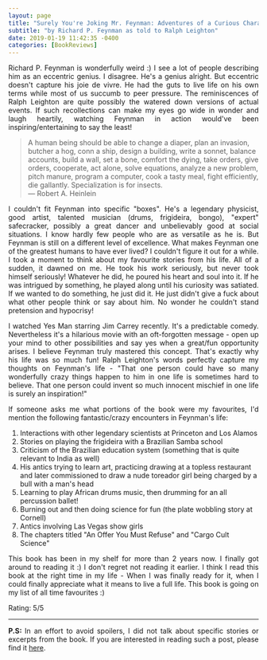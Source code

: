 ```yaml
---
layout: page
title: "Surely You're Joking Mr. Feynman: Adventures of a Curious Character"
subtitle: "by Richard P. Feynman as told to Ralph Leighton"
date: 2019-01-19 11:42:35 -0400
categories: [BookReviews]
---
```


<p align="justify"> Richard P. Feynman is wonderfully weird :) I see a lot of people describing him as an eccentric genius. I disagree. He's a genius alright. But eccentric doesn't capture his joie de vivre. He had the guts to live life on his own terms while most of us succumb to peer pressure. The reminiscences of Ralph Leighton are quite possibly the watered down versions of actual events. If such recollections can make my eyes go wide in wonder and laugh heartily, watching Feynman in action would've been inspiring/entertaining to say the least! </p>    

<blockquote> A human being should be able to change a diaper, plan an invasion, butcher a hog, conn a ship, design a building, write a sonnet, balance accounts, build a wall, set a bone, comfort the dying, take orders, give orders, cooperate, act alone, solve equations, analyze a new problem, pitch manure, program a computer, cook a tasty meal, fight efficiently, die gallantly. Specialization is for insects. 
<br>
― Robert A. Heinlein 
</blockquote>

<p align="justify"> I couldn't fit Feynman into specific "boxes". He's a legendary physicist, good artist, talented musician (drums, frigideira, bongo), "expert" safecracker, possibly a great dancer and unbelievably good at social situations. I know hardly few people who are as versatile as he is. But Feynman is still on a different level of excellence. What makes Feynman one of the greatest humans to have ever lived? I couldn't figure it out for a while. I took a moment to think about my favourite stories from his life. All of a sudden, it dawned on me. He took his work seriously, but never took himself seriously! Whatever he did, he poured his heart and soul into it. If he was intrigued by something, he played along until his curiosity was satiated. If we wanted to do something, he just did it. He just didn't give a fuck about what other people think or say about him. No wonder he couldn't stand pretension and hypocrisy! </p>

<p align="justify"> I watched Yes Man starring Jim Carrey recently. It's a predictable comedy. Nevertheless it's a hilarious movie with an oft-forgotten message - open up your mind to other possibilities and say yes when a great/fun opportunity arises. I believe Feynman truly mastered this concept. That's exactly why his life was so much fun! Ralph Leighton's words perfectly capture my thoughts on Feynman's life - "That one person could have so many wonderfully crazy things happen to him in one life is sometimes hard to believe. That one person could invent so much innocent mischief in one life is surely an inspiration!" </p>

<p align="justify"> If someone asks me what portions of the book were my favourites, I'd mention the following fantastic/crazy encounters in Feynman's life: </p> 
<ol>
    <li> Interactions with other legendary scientists at Princeton and Los Alamos </li>
    <li> Stories on playing the frigideira with a Brazilian Samba school </li>
    <li> Criticism of the Brazilian education system (something that is quite relevant to India as well) </li> 
    <li> His antics trying to learn art, practicing drawing at a topless restaurant and later commissioned to draw a nude toreador girl being charged by a bull with a man's head </li>
    <li> Learning to play African drums music, then drumming for an all percussion ballet! </li>
    <li> Burning out and then doing science for fun (the plate wobbling story at Cornell) </li>
    <li> Antics involving Las Vegas show girls </li>
    <li> The chapters titled "An Offer You Must Refuse" and "Cargo Cult Science" </li>
</ol>

<p align="justify"> This book has been in my shelf for more than 2 years now. I finally got around to reading it :) I don't regret not reading it earlier. I think I read this book at the right time in my life - When I was finally ready for it, when I could finally appreciate what it means to live a full life. This book is going on my list of all time favourites :) </p>

<p align="justify"> Rating: 5/5 </p>

<!-- ----------------------------------------------------------------------------------------------------------------- -->
<hr class="major" />
<!-- ----------------------------------------------------------------------------------------------------------------- -->

<p align="justify"> <b>P.S: </b> In an effort to avoid spoilers, I did not talk about specific stories or excerpts from the book. If you are interested in reading such a post, please find it <a href="{{site.url}}/musings/excerpts-surely-you-are-joking-mr-feynman/">here</a>. </p>
